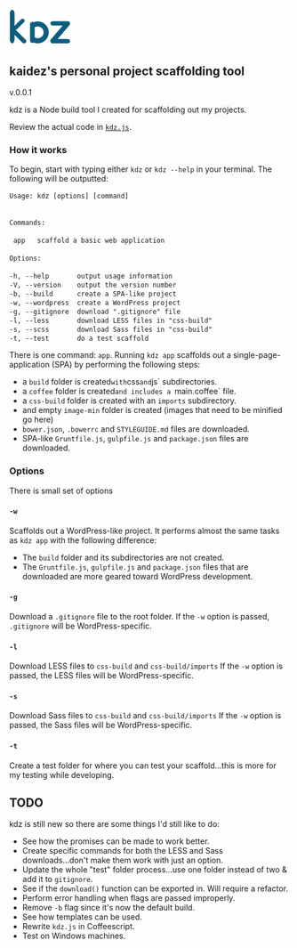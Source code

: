 # ![Alt text](kdz-logo.png)
## kaidez's personal project scaffolding tool
v.0.0.1


kdz is a Node build tool I created for scaffolding out my projects.

Review the actual code in [`kdz.js`](https://github.com/kaidez/kdz/blob/master/kdz.js).


### How it works
To begin, start with typing either `kdz` or `kdz --help` in your terminal.  The following will be outputted:

    Usage: kdz [options] [command]


    Commands:

     app   scaffold a basic web application

    Options:

    -h, --help       output usage information
    -V, --version    output the version number
    -b, --build      create a SPA-like project
    -w, --wordpress  create a WordPress project
    -g, --gitignore  download ".gitignore" file
    -l, --less       download LESS files in "css-build"
    -s, --scss       download Sass files in "css-build"
    -t, --test       do a test scaffold


There is one command: `app`. Running `kdz app` scaffolds out a single-page-application (SPA) by performing the following steps:
* a `build` folder is created` with `css` and `js` subdirectories.
* a `coffee` folder is created`and includes a `main.coffee` file.
* a `css-build` folder is created with an `imports` subdirectory.
* and empty `image-min` folder is created (images that need to be minified go here)
* `bower.json`, `.bowerrc` and `STYLEGUIDE.md` files are downloaded.
* SPA-like `Gruntfile.js`, `gulpfile.js` and `package.json` files are downloaded.

### Options
There is small set of options

#### `-w`
Scaffolds out a WordPress-like project.  It performs almost the same tasks as `kdz app` with the following difference:

* The `build` folder and its subdirectories are not created.
* The `Gruntfile.js`, `gulpfile.js` and `package.json` files that are downloaded are more geared toward WordPress development.

#### `-g`
Download a `.gitignore` file to the root folder. If the `-w` option is passed, `.gitignore` will be WordPress-specific.

#### `-l`
Download LESS files to `css-build` and `css-build/imports` If the `-w` option is passed, the LESS files will be WordPress-specific.

#### `-s`
Download Sass files to `css-build` and `css-build/imports` If the `-w` option is passed, the Sass files will be WordPress-specific.

#### `-t`
Create a test folder for where you can test your scaffold...this is more for my testing while developing.
## TODO
kdz is still new so there are some things I'd still like to do:
* See how the promises can be made to work better.
* Create specific commands for both the LESS and Sass downloads...don't make them work with just an option.
* Update the whole "test" folder process...use one folder instead of two & add it to `gitignore`.
* See if the `download()` function can be exported in. Will require a refactor.
* Perform error handling when flags are passed improperly.
* Remove `-b` flag since it's now the default build.
* See how templates can be used.
* Rewrite `kdz.js` in Coffeescript.
* Test on Windows machines.
